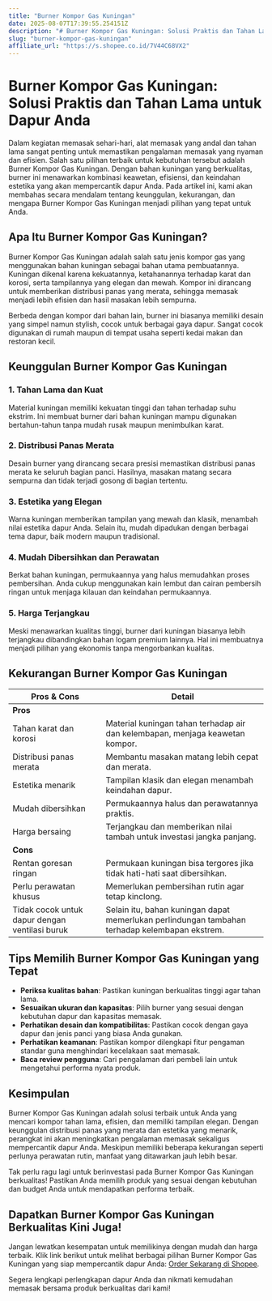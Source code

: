```yaml
---
title: "Burner Kompor Gas Kuningan"
date: 2025-08-07T17:39:55.254151Z
description: "# Burner Kompor Gas Kuningan: Solusi Praktis dan Tahan Lama untuk Dapur Anda..."
slug: "burner-kompor-gas-kuningan"
affiliate_url: "https://s.shopee.co.id/7V44C68VX2"
---
```

# Burner Kompor Gas Kuningan: Solusi Praktis dan Tahan Lama untuk Dapur Anda

Dalam kegiatan memasak sehari-hari, alat memasak yang andal dan tahan lama sangat penting untuk memastikan pengalaman memasak yang nyaman dan efisien. Salah satu pilihan terbaik untuk kebutuhan tersebut adalah Burner Kompor Gas Kuningan. Dengan bahan kuningan yang berkualitas, burner ini menawarkan kombinasi keawetan, efisiensi, dan keindahan estetika yang akan mempercantik dapur Anda. Pada artikel ini, kami akan membahas secara mendalam tentang keunggulan, kekurangan, dan mengapa Burner Kompor Gas Kuningan menjadi pilihan yang tepat untuk Anda.

## Apa Itu Burner Kompor Gas Kuningan?

Burner Kompor Gas Kuningan adalah salah satu jenis kompor gas yang menggunakan bahan kuningan sebagai bahan utama pembuatannya. Kuningan dikenal karena kekuatannya, ketahanannya terhadap karat dan korosi, serta tampilannya yang elegan dan mewah. Kompor ini dirancang untuk memberikan distribusi panas yang merata, sehingga memasak menjadi lebih efisien dan hasil masakan lebih sempurna.

Berbeda dengan kompor dari bahan lain, burner ini biasanya memiliki desain yang simpel namun stylish, cocok untuk berbagai gaya dapur. Sangat cocok digunakan di rumah maupun di tempat usaha seperti kedai makan dan restoran kecil.

## Keunggulan Burner Kompor Gas Kuningan

### 1. Tahan Lama dan Kuat
Material kuningan memiliki kekuatan tinggi dan tahan terhadap suhu ekstrim. Ini membuat burner dari bahan kuningan mampu digunakan bertahun-tahun tanpa mudah rusak maupun menimbulkan karat.

### 2. Distribusi Panas Merata
Desain burner yang dirancang secara presisi memastikan distribusi panas merata ke seluruh bagian panci. Hasilnya, masakan matang secara sempurna dan tidak terjadi gosong di bagian tertentu.

### 3. Estetika yang Elegan
Warna kuningan memberikan tampilan yang mewah dan klasik, menambah nilai estetika dapur Anda. Selain itu, mudah dipadukan dengan berbagai tema dapur, baik modern maupun tradisional.

### 4. Mudah Dibersihkan dan Perawatan
Berkat bahan kuningan, permukaannya yang halus memudahkan proses pembersihan. Anda cukup menggunakan kain lembut dan cairan pembersih ringan untuk menjaga kilauan dan keindahan permukaannya.

### 5. Harga Terjangkau
Meski menawarkan kualitas tinggi, burner dari kuningan biasanya lebih terjangkau dibandingkan bahan logam premium lainnya. Hal ini membuatnya menjadi pilihan yang ekonomis tanpa mengorbankan kualitas.

## Kekurangan Burner Kompor Gas Kuningan

| **Pros & Cons** | **Detail** |
|------------------|------------|
| **Pros** | |
| Tahan karat dan korosi | Material kuningan tahan terhadap air dan kelembapan, menjaga keawetan kompor. |
| Distribusi panas merata | Membantu masakan matang lebih cepat dan merata. |
| Estetika menarik | Tampilan klasik dan elegan menambah keindahan dapur. |
| Mudah dibersihkan | Permukaannya halus dan perawatannya praktis. |
| Harga bersaing | Terjangkau dan memberikan nilai tambah untuk investasi jangka panjang. |
| **Cons** | |
| Rentan goresan ringan | Permukaan kuningan bisa tergores jika tidak hati-hati saat dibersihkan. |
| Perlu perawatan khusus | Memerlukan pembersihan rutin agar tetap kinclong. |
| Tidak cocok untuk dapur dengan ventilasi buruk | Selain itu, bahan kuningan dapat memerlukan perlindungan tambahan terhadap kelembapan ekstrem. |

## Tips Memilih Burner Kompor Gas Kuningan yang Tepat

- **Periksa kualitas bahan**: Pastikan kuningan berkualitas tinggi agar tahan lama.
- **Sesuaikan ukuran dan kapasitas**: Pilih burner yang sesuai dengan kebutuhan dapur dan kapasitas memasak.
- **Perhatikan desain dan kompatibilitas**: Pastikan cocok dengan gaya dapur dan jenis panci yang biasa Anda gunakan.
- **Perhatikan keamanan**: Pastikan kompor dilengkapi fitur pengaman standar guna menghindari kecelakaan saat memasak.
- **Baca review pengguna**: Cari pengalaman dari pembeli lain untuk mengetahui performa nyata produk.

## Kesimpulan

Burner Kompor Gas Kuningan adalah solusi terbaik untuk Anda yang mencari kompor tahan lama, efisien, dan memiliki tampilan elegan. Dengan keunggulan distribusi panas yang merata dan estetika yang menarik, perangkat ini akan meningkatkan pengalaman memasak sekaligus mempercantik dapur Anda. Meskipun memiliki beberapa kekurangan seperti perlunya perawatan rutin, manfaat yang ditawarkan jauh lebih besar.

Tak perlu ragu lagi untuk berinvestasi pada Burner Kompor Gas Kuningan berkualitas! Pastikan Anda memilih produk yang sesuai dengan kebutuhan dan budget Anda untuk mendapatkan performa terbaik.

## Dapatkan Burner Kompor Gas Kuningan Berkualitas Kini Juga!

Jangan lewatkan kesempatan untuk memilikinya dengan mudah dan harga terbaik. Klik link berikut untuk melihat berbagai pilihan Burner Kompor Gas Kuningan yang siap mempercantik dapur Anda: [Order Sekarang di Shopee](https://s.shopee.co.id/7V44C68VX2).

Segera lengkapi perlengkapan dapur Anda dan nikmati kemudahan memasak bersama produk berkualitas dari kami!